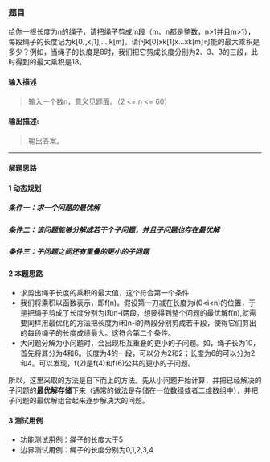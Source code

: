 ### 题目
给你一根长度为n的绳子，请把绳子剪成m段（m、n都是整数，n>1并且m>1），每段绳子的长度记为k[0],k[1],...,k[m]。请问k[0]xk[1]x...xk[m]可能的最大乘积是多少？例如，当绳子的长度是8时，我们把它剪成长度分别为2、3、3的三段，此时得到的最大乘积是18。

#### 输入描述
> 输入一个数n，意义见题面。（2 <= n <= 60）

#### 输出描述:
> 输出答案。

---

#### 解题思路
#### 1 动态规划

##### 条件一：求一个问题的最优解
##### 条件二：该问题能够分解成若干个子问题，并且子问题也存在最优解
##### 条件三：子问题之间还有重叠的更小的子问题

#### 2 本题思路
* 求剪出绳子长度的乘积的最大值，这个符合第一个条件
* 我们将乘积以函数表示，即f(n)。假设第一刀减在长度为i(0<i<n)的位置，于是把绳子剪成了长度分别为i和n-i两段。想要得到整个问题的最优解f(n),就需要同样用最优化的方法把长度为i和n-i的两段分别剪成若干段，使得它们剪出的每段绳子的长度成绩最大。这符合第二个条件。
* 大问题分解为小问题时，会出现相互重叠的更小的子问题。如，绳子长为10，首先将其分为4和6。长度为4的一段，可以分为2和2；长度为6的可以分为2和4。可以发现，f(2)是f(4)和f(6)公共的更小的子问题。

所以，这里采取的方法是自下而上的方法。先从小问题开始计算，并把已经解决的子问题的**最优解存储**下来（通常的做法是存储在一位数组或者二维数组中），并把子问题的最优解组合起来逐步解决大的问题。

#### 3 测试用例

* 功能测试用例：绳子的长度大于5
* 边界测试用例：绳子的长度分别为0,1,2,3,4


```java

```



